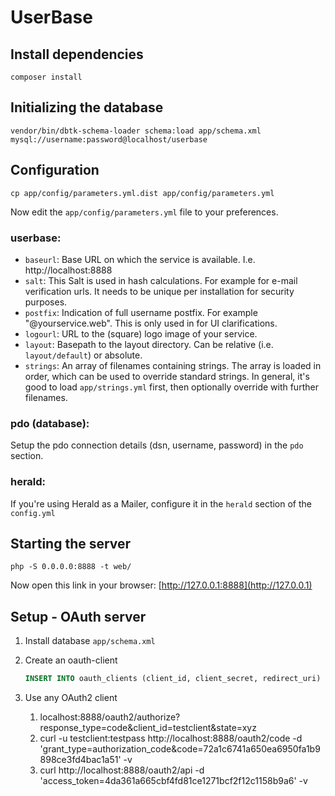 # UserBase

## Install dependencies

    composer install
    
## Initializing the database

    vendor/bin/dbtk-schema-loader schema:load app/schema.xml mysql://username:password@localhost/userbase

## Configuration

    cp app/config/parameters.yml.dist app/config/parameters.yml
    
Now edit the `app/config/parameters.yml` file to your preferences.

### userbase:

* `baseurl`: Base URL on which the service is available. I.e. http://localhost:8888
* `salt`: This Salt is used in hash calculations. For example for e-mail verification urls. It needs to be unique per installation for security purposes.
* `postfix`: Indication of full username postfix. For example "@yourservice.web". This is only used in for UI clarifications.
* `logourl`: URL to the (square) logo image of your service.
* `layout`: Basepath to the layout directory. Can be relative (i.e. `layout/default`) or absolute.
* `strings`: An array of filenames containing strings. The array is loaded in order, which can be used to override standard strings. In general, it's good to load `app/strings.yml` first, then optionally override with further filenames.

### pdo (database):

Setup the pdo connection details (dsn, username, password) in the `pdo` section.

### herald:

If you're using Herald as a Mailer, configure it in the `herald` section of the `config.yml`

## Starting the server

    php -S 0.0.0.0:8888 -t web/

Now open this link in your browser: [http://127.0.0.1:8888](http://127.0.0.1)

## Setup - OAuth server

1. Install database `app/schema.xml`
2. Create an oauth-client

    ```sql
    INSERT INTO oauth_clients (client_id, client_secret, redirect_uri) VALUES ("testclient", "testpass", "http://fake/");
    ```
3. Use any OAuth2 client
    1. localhost:8888/oauth2/authorize?response_type=code&client_id=testclient&state=xyz
    2. curl -u testclient:testpass http://localhost:8888/oauth2/code -d 'grant_type=authorization_code&code=72a1c6741a650ea6950fa1b9898ce3fd4bac1a51' -v
    3. curl http://localhost:8888/oauth2/api -d 'access_token=4da361a665cbf4fd81ce1271bcf2f12c1158b9a6' -v

